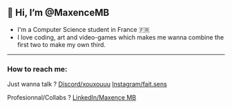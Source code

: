 ## 👋 Hi, I’m @MaxenceMB
- I'm a Computer Science student in France 🇫🇷
- I love coding, art and video-games which makes me wanna combine the first two to make my own third.
-----
### How to reach me:
Just wanna talk ?
[Discord/xouxouuu](https://discord.com/)
[Instagram/fait.sens](https://www.instagram.com/fait.sens/)

Profesionnal/Collabs ?
[LinkedIn/Maxence MB](https://www.linkedin.com/in/maxence-maury-balit/)
